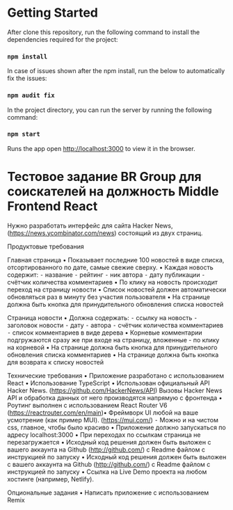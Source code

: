 # Getting Started

After clone this repository, run the following command to install the dependencies required for the project:

### `npm install`

In case of issues shown after the npm install, run the below to automatically fix the issues:

### `npm audit fix`

In the project directory, you can run the server by running the following command:

### `npm start`

Runs the app open [http://localhost:3000](http://localhost:3000) to view it in the browser.



# Тестовое задание BR Group для соискателей на должность Middle Frontend React

Нужно разработать интерфейс для сайта Hacker News, (https://news.ycombinator.com/news) состоящий из двух страниц.

Продуктовые требования

Главная страница
• Показывает последние 100 новостей в виде списка, отсортированного по дате, самые свежие сверху.
• Каждая новость содержит:
 ⁃ название
 ⁃ рейтинг
 ⁃ ник автора
 ⁃ дату публикации
 ⁃ счётчик количества комментариев
• По клику на новость происходит переход на страницу новости
• Список новостей должен автоматически обновляться раз в минуту без участия пользователя
• На странице должна быть кнопка для принудительного обновления списка новостей

Страница новости
• Должна содержать:
 ⁃ ссылку на новость
 ⁃ заголовок новости
 ⁃ дату
 ⁃ автора
 ⁃ счётчик количества комментариев
 ⁃ список комментариев в виде дерева
• Корневые комментарии подгружаются сразу же при входе на страницу, вложенные - по клику на корневой
• На странице должна быть кнопка для принудительного обновления списка комментариев
• На странице должна быть кнопка для возврата к списку новостей

Технические требования
• Приложение разработано с использованием React 
• Использование TypeScript
• Использован официальный API Hacker News. (https://github.com/HackerNews/API) Вызовы Hacker News API и обработка данных от него производятся напрямую с фронтенда
• Роутинг выполнен с использованием React Router V6
 (https://reactrouter.com/en/main)• Фреймворк UI любой на ваше усмотрение (как пример MUI). (https://mui.com/)
 ⁃ Можно и на чистом css, главное, чтобы было красиво
• Приложение должно запускаться по адресу localhost:3000 
• При переходах по ссылкам страница не перезагружается
• Исходный код решения должен быть выложен с вашего аккаунта на Github (http://github.com/) с Readme файлом с инструкцией по запуску
• Исходный код решения должен быть выложен с вашего аккаунта на Github (http://github.com/) с Readme файлом с инструкцией по запуску
• Ссылка на Live Demo проекта на любом хостинге (например, Netlify).

Опциональные задания
• Написать приложение с использованием Remix